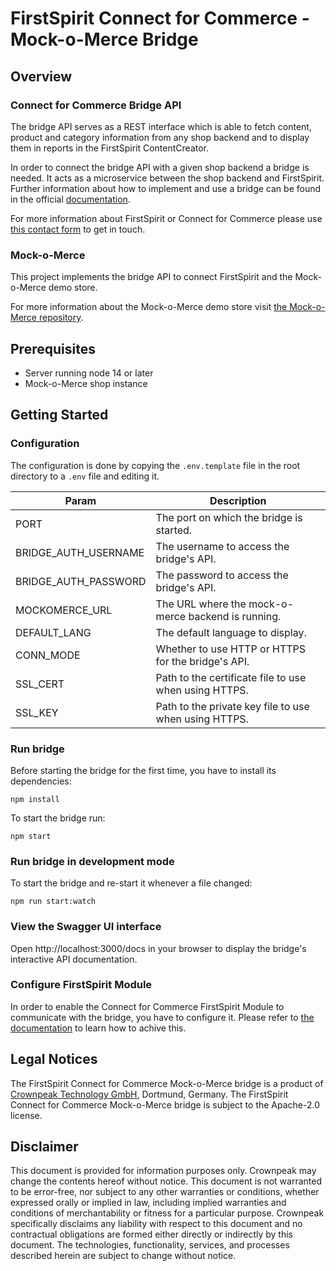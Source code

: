 # FirstSpirit Connect for Commerce - Mock-o-Merce Bridge

## Overview

### Connect for Commerce Bridge API

The bridge API serves as a REST interface which is able to fetch content, product and category information from any shop backend and to display them in reports in the FirstSpirit ContentCreator.

In order to connect the bridge API with a given shop backend a bridge is needed. It acts as a microservice between the shop backend and FirstSpirit. Further information about how to implement and use a bridge can be found in the official [documentation](https://docs.e-spirit.com/ecom/fsconnect-com/FirstSpirit_Connect_for_Commerce_Documentation_EN.html).

For more information about FirstSpirit or Connect for Commerce please use [this contact form](https://www.crownpeak.com/contact-us) to get in touch.

### Mock-o-Merce

This project implements the bridge API to connect FirstSpirit and the Mock-o-Merce demo store.

For more information about the Mock-o-Merce demo store visit [the Mock-o-Merce repository](https://github.com/e-Spirit/fcecom-mock-o-merce).


## Prerequisites
- Server running node 14 or later
- Mock-o-Merce shop instance

## Getting Started

### Configuration
The configuration is done by copying the `.env.template` file in the root directory to a `.env` file and editing it.

| Param                | Description                                          |
| -------------------- | ---------------------------------------------------- |
| PORT                 | The port on which the bridge is started.             |
| BRIDGE_AUTH_USERNAME | The username to access the bridge's API.             |
| BRIDGE_AUTH_PASSWORD | The password to access the bridge's API.             |
| MOCKOMERCE_URL       | The URL where the mock-o-merce backend is running.   |
| DEFAULT_LANG         | The default language to display.                     |
| CONN_MODE            | Whether to use HTTP or HTTPS for the bridge's API.   |
| SSL_CERT             | Path to the certificate file to use when using HTTPS.|
| SSL_KEY              | Path to the private key file to use when using HTTPS.|


### Run bridge
Before starting the bridge for the first time, you have to install its dependencies:
```
npm install
```

To start the bridge run:

```
npm start
```

### Run bridge in development mode
To start the bridge and re-start it whenever a file changed:
```
npm run start:watch
```

### View the Swagger UI interface

Open http://localhost:3000/docs in your browser to display the bridge's interactive API documentation.

### Configure FirstSpirit Module
In order to enable the Connect for Commerce FirstSpirit Module to communicate with the bridge, you have to configure it. Please refer to [the documentation](https://docs.e-spirit.com/ecom/fsconnect-com/FirstSpirit_Connect_for_Commerce_Documentation_EN.html#install_pcomp) to learn how to achive this. 

## Legal Notices
The FirstSpirit Connect for Commerce Mock-o-Merce bridge is a product of [Crownpeak Technology GmbH](https://www.crownpeak.com), Dortmund, Germany. The FirstSpirit Connect for Commerce Mock-o-Merce bridge is subject to the Apache-2.0 license.

## Disclaimer
This document is provided for information purposes only. Crownpeak may change the contents hereof without notice. This document is not warranted to be error-free, nor subject to any other warranties or conditions, whether expressed orally or implied in law, including implied warranties and conditions of merchantability or fitness for a particular purpose. Crownpeak specifically disclaims any liability with respect to this document and no contractual obligations are formed either directly or indirectly by this document. The technologies, functionality, services, and processes described herein are subject to change without notice.